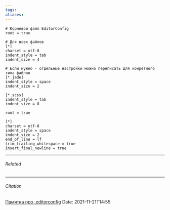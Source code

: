 ```yaml
---
tags: 
aliases: 
---
```

```editorconfig
# Корневой файл EditorConfig
root = true

# Для всех файлов
[*]
charset = utf-8
indent_style = tab
indent_size = 4

# Если нужно - отдельные настройки можно переписать для конретного типа файлов
[*.jade]
indent_style = space
indent_size = 2

[*.scss]
indent_style = tab
indent_size = 8
```

```editorconfig
root = true

[*]
charset = utf-8
indent_style = space
indent_size = 2
end_of_line = lf
trim_trailing_whitespace = true
insert_final_newline = true

```

---
###### Related 
---
###### Citation
[Памятка про .editorconfig](http://glivera-team.github.io/tips/2016/02/08/editorconfig.html)
Date: 2021-11-21T14:55
